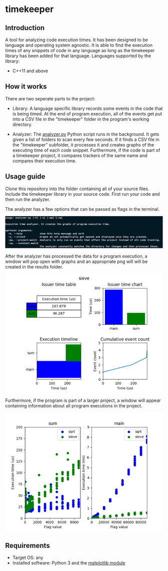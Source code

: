 # timekeeper
## Introduction
A tool for analyzing code execution times. It has been designed to be language and operating system agnostic. It is able to find the execution times of any snippets of code in any language as long as the timekeeper library has been added for that language. 
Languages supported by the library:
* C++11 and above

## How it works
There are two seperate parts to the project:
* Library: A language specific library records some events in the code that is being timed. At the end of program execution, all of the events get put into a CSV file in the "timekeeper" folder in the program's working directory.

* Analyzer: The [analyzer.py](src/analyzer.py) Python script runs in the background. It gets given a list of folders to scan every few seconds. If it finds a CSV file in the "timekeeper" subfolder, it processes it and creates graphs of the executing time of each code snippet. Furthermore, if the code is part of a timekeeper project, it compares trackers of the same name and compares their execution time.

## Usage guide
Clone this repository into the folder containing all of your source files. Include the timekeeper library in your source code. First run your code and then run the analyzer.

The analyzer has a few options that can be passed as flags in the terminal.

![Analyzer command line flags](readme_images/analyzer_usage.png?raw=true "Analyzer command line flags")

After the analyzer has processed the data for a program execution, a window will pop open with graphs and an appropriate png will will be created in the results folder.

![Program execution analysis](readme_images/program_view.png?raw=true "Program execution analysis")

Furthermore, if the program is part of a larger project, a window will appear containing information about all program executions in the project.

![Project analysis](readme_images/project_view.png?raw=true "Project analysis")

## Requirements
* Target OS: any
* Installed software: Python 3 and the [matplotlib module](https://matplotlib.org/users/installing.html)

